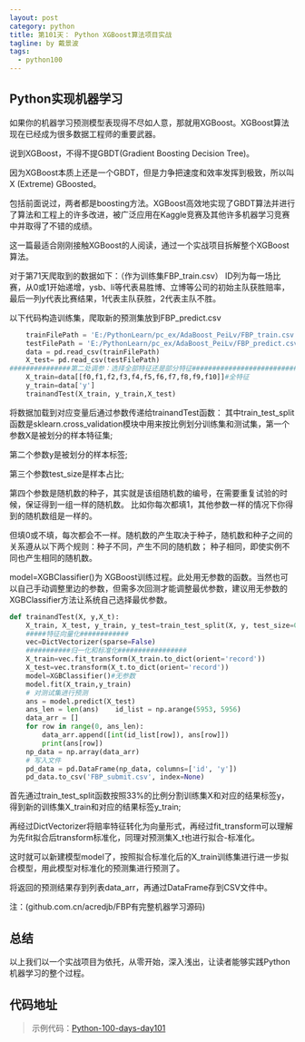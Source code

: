 ```yaml
---
layout: post
category: python
title: 第101天： Python XGBoost算法项目实战
tagline: by 戴景波
tags: 
  - python100
---
```


## Python实现机器学习

如果你的机器学习预测模型表现得不尽如人意，那就用XGBoost。XGBoost算法现在已经成为很多数据工程师的重要武器。

<!--more-->

说到XGBoost，不得不提GBDT(Gradient Boosting Decision Tree)。

因为XGBoost本质上还是一个GBDT，但是力争把速度和效率发挥到极致，所以叫X (Extreme) GBoosted。

包括前面说过，两者都是boosting方法。XGBoost高效地实现了GBDT算法并进行了算法和工程上的许多改进，被广泛应用在Kaggle竞赛及其他许多机器学习竞赛中并取得了不错的成绩。

这一篇最适合刚刚接触XGBoost的人阅读，通过一个实战项目拆解整个XGBoost算法。

对于第71天爬取到的数据如下：（作为训练集FBP_train.csv）
ID列为每一场比赛，从0或1开始递增，ysb、li等代表易胜博、立博等公司的初始主队获胜赔率，最后一列y代表比赛结果，1代表主队获胜，2代表主队不胜。

以下代码构造训练集，爬取新的预测集放到FBP_predict.csv

```python
    trainFilePath = 'E:/PythonLearn/pc_ex/AdaBoost_PeiLv/FBP_train.csv'
    testFilePath = 'E:/PythonLearn/pc_ex/AdaBoost_PeiLv/FBP_predict.csv'
    data = pd.read_csv(trainFilePath)
    X_test= pd.read_csv(testFilePath)
###############第二处调参：选择全部特征还是部分特征###########################
    X_train=data[[f0,f1,f2,f3,f4,f5,f6,f7,f8,f9,f10]]#全特征
    y_train=data['y']
    trainandTest(X_train, y_train,X_test)
```

将数据加载到对应变量后通过参数传递给trainandTest函数：
其中train_test_split函数是sklearn.cross_validation模块中用来按比例划分训练集和测试集，第一个参数X是被划分的样本特征集;

第二个参数y是被划分的样本标签;

第三个参数test_size是样本占比;

第四个参数是随机数的种子，其实就是该组随机数的编号，在需要重复试验的时候，保证得到一组一样的随机数。
比如你每次都填1，其他参数一样的情况下你得到的随机数组是一样的。

但填0或不填，每次都会不一样。随机数的产生取决于种子，随机数和种子之间的关系遵从以下两个规则：种子不同，产生不同的随机数；
种子相同，即使实例不同也产生相同的随机数。

model=XGBClassifier()为 XGBoost训练过程。此处用无参数的函数。当然也可以自己手动调整里边的参数，但需多次回测才能调整最优参数，建议用无参数的XGBClassifier方法让系统自己选择最优参数。

```python
def trainandTest(X, y,X_t):
    X_train, X_test, y_train, y_test=train_test_split(X, y, test_size=0.33, random_state=7)   
    #####特征向量化############
    vec=DictVectorizer(sparse=False)
    ###########归一化和标准化#################
    X_train=vec.fit_transform(X_train.to_dict(orient='record'))
    X_test=vec.transform(X_t.to_dict(orient='record'))
    model=XGBClassifier()#无参数
    model.fit(X_train,y_train)
    # 对测试集进行预测
    ans = model.predict(X_test)
    ans_len = len(ans)    id_list = np.arange(5953, 5956)
    data_arr = []
    for row in range(0, ans_len):
        data_arr.append([int(id_list[row]), ans[row]])
        print(ans[row])
    np_data = np.array(data_arr)
    # 写入文件
    pd_data = pd.DataFrame(np_data, columns=['id', 'y'])
    pd_data.to_csv('FBP_submit.csv', index=None)
```

首先通过train_test_split函数按照33%的比例分割训练集X和对应的结果标签y，得到新的训练集X_train和对应的结果标签y_train;

再经过DictVectorizer将赔率特征转化为向量形式，再经过fit_transform可以理解为先fit拟合后transform标准化，同理对预测集X_t也进行拟合-标准化。

这时就可以新建模型model了，按照拟合标准化后的X_train训练集进行进一步拟合模型，用此模型对标准化的预测集进行预测了。

将返回的预测结果存到列表data_arr，再通过DataFrame存到CSV文件中。

注：(github.com.cn/acredjb/FBP有完整机器学习源码)

## 总结

以上我们以一个实战项目为依托，从零开始，深入浅出，让读者能够实践Python机器学习的整个过程。

## 代码地址


> 示例代码：[Python-100-days-day101](https://github.com/JustDoPython/python-100-day/tree/master/day-101)


